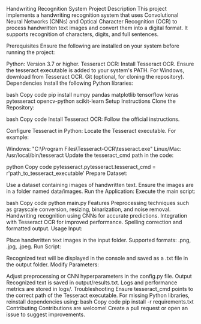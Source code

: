 Handwriting Recognition System
Project Description
This project implements a handwriting recognition system that uses Convolutional Neural Networks (CNNs) and Optical Character Recognition (OCR) to process handwritten text images and convert them into a digital format. It supports recognition of characters, digits, and full sentences.

Prerequisites
Ensure the following are installed on your system before running the project:

Python: Version 3.7 or higher.
Tesseract OCR:
Install Tesseract OCR.
Ensure the tesseract executable is added to your system's PATH.
For Windows, download from Tesseract OCR.
Git (optional, for cloning the repository).
Dependencies
Install the following Python libraries:

bash
Copy code
pip install numpy pandas matplotlib tensorflow keras pytesseract opencv-python scikit-learn
Setup Instructions
Clone the Repository:

bash
Copy code
Install Tesseract OCR: Follow the official instructions.

Configure Tesseract in Python: Locate the Tesseract executable. For example:

Windows: "C:\Program Files\Tesseract-OCR\tesseract.exe"
Linux/Mac: /usr/local/bin/tesseract
Update the tesseract_cmd path in the code:

python
Copy code
pytesseract.pytesseract.tesseract_cmd = r'path_to_tesseract_executable'
Prepare Dataset:

Use a dataset containing images of handwritten text.
Ensure the images are in a folder named data/images.
Run the Application: Execute the main script:

bash
Copy code
python main.py
Features
Preprocessing techniques such as grayscale conversion, resizing, binarization, and noise removal.
Handwriting recognition using CNNs for accurate predictions.
Integration with Tesseract OCR for improved performance.
Spelling correction and formatted output.
Usage
Input:

Place handwritten text images in the input folder.
Supported formats: .png, .jpg, .jpeg.
Run Script:

Recognized text will be displayed in the console and saved as a .txt file in the output folder.
Modify Parameters:

Adjust preprocessing or CNN hyperparameters in the config.py file.
Output
Recognized text is saved in output/results.txt.
Logs and performance metrics are stored in logs/.
Troubleshooting
Ensure tesseract_cmd points to the correct path of the Tesseract executable.
For missing Python libraries, reinstall dependencies using:
bash
Copy code
pip install -r requirements.txt
Contributing
Contributions are welcome! Create a pull request or open an issue to suggest improvements.
